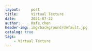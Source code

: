 ```yaml
---
layout:     post
title:      Virtual Texture
date:       2021-07-22
author:     Rafe.chen
header-img: img/background/default.jpg
catalog: true
tags:
    - Virtual Texture
---
```


